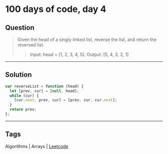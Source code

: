 # 100 days of code, day 4

## Question

> Given the head of a singly linked list, reverse the list, and return the reversed list.
>
> > Input: head = [1, 2, 3, 4, 5]. Output: [5, 4, 3, 2, 1]

---

## Solution

```javascript
var reverseList = function (head) {
  let [prev, cur] = [null, head];
  while (cur) {
    [cur.next, prev, cur] = [prev, cur, cur.next];
  }
  return prev;
};
```

---

## Tags

Algorithms | Arrays | [Leetcode](https://leetcode.com/problems/reverse-linked-list/)
